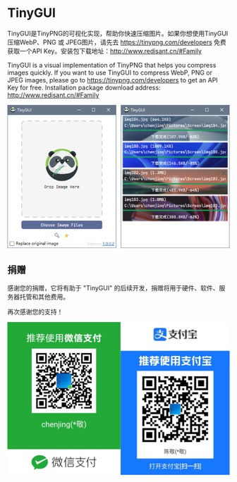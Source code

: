 # TinyGUI

TinyGUI是TinyPNG的可视化实现，帮助你快速压缩图片。如果你想使用TinyGUI压缩WebP、PNG 或 JPEG图片，请先去 https://tinypng.com/developers 免费获取一个API Key。安装包下载地址：http://www.redisant.cn/#Family

TinyGUI is a visual implementation of TinyPNG that helps you compress images quickly. If you want to use TinyGUI to compress WebP, PNG or JPEG images, please go to https://tinypng.com/developers to get an API Key for free. Installation package download address: http://www.redisant.cn/#Family

![](./image1.png)


## 捐赠

感谢您的捐赠，它将有助于 "TinyGUI" 的后续开发，捐赠将用于硬件、软件、服务器托管和其他费用。

再次感谢您的支持！

![](./shoukuan.jpg)